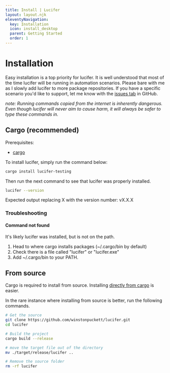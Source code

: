 ```yaml
---
title: Install | Lucifer
layout: layout.njk
eleventyNavigation:
  key: Installation
  icon: install_desktop
  parent: Getting Started
  order: 1
---
```


# Installation

Easy installation is a top priority for lucifer. It is well understood that most of the time lucifer will be running in automation scenarios. Please bare with me as I slowly add lucifer to more package repositories. If you have a specific scenario you'd like to support, let me know with the [issues tab](https://github.com/winstonpuckett/lucifer/issues) in GitHub.

*note: Running commands copied from the internet is inherently dangerous. Even though lucifer will never aim to cause harm, it will always be safer to type these commands in.*

<h2 id="cargo">Cargo (recommended)</h2>

Prerequisites:
- [cargo](https://doc.rust-lang.org/cargo/getting-started/installation.html)

To install lucifer, simply run the command below:
```bash
cargo install lucifer-testing
```

Then run the next command to see that lucifer was properly installed.

```bash
lucifer --version
```

Expected output replacing X with the version number:
    vX.X.X

### Troubleshooting

#### Command not found

It's likely lucifer was installed, but is not on the path. 
1. Head to where cargo installs packages (~/.cargo/bin by default)
1. Check there is a file called "lucifer" or "lucifer.exe"
1. Add ~/.cargo/bin to your PATH.

## From source

Cargo is required to install from source. Installing [directly from cargo](#cargo) is easier.

In the rare instance where installing from source is better, run the following commands.
```bash
# Get the source
git clone https://github.com/winstonpuckett/lucifer.git
cd lucifer

# Build the project
cargo build --release

# move the target file out of the directory
mv ./target/release/lucifer ..

# Remove the source folder
rm -rf lucifer
```
